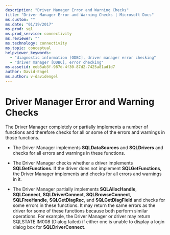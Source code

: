 ```yaml
---
description: "Driver Manager Error and Warning Checks"
title: "Driver Manager Error and Warning Checks | Microsoft Docs"
ms.custom: ""
ms.date: "01/19/2017"
ms.prod: sql
ms.prod_service: connectivity
ms.reviewer: ""
ms.technology: connectivity
ms.topic: conceptual
helpviewer_keywords: 
  - "diagnostic information [ODBC], driver manager error checking"
  - "driver manager [ODBC], error checking"
ms.assetid: eeb5ab3f-987d-4f30-87d2-7425a81ad1d7
author: David-Engel
ms.author: v-davidengel
---
```

# Driver Manager Error and Warning Checks
The Driver Manager completely or partially implements a number of functions and therefore checks for all or some of the errors and warnings in those functions.  
  
-   The Driver Manager implements **SQLDataSources** and **SQLDrivers** and checks for all errors and warnings in these functions.  
  
-   The Driver Manager checks whether a driver implements **SQLGetFunctions**. If the driver does not implement **SQLGetFunctions**, the Driver Manager implements and checks for all errors and warnings in it.  
  
-   The Driver Manager partially implements **SQLAllocHandle**, **SQLConnect**, **SQLDriverConnect**, **SQLBrowseConnect**, **SQLFreeHandle**, **SQLGetDiagRec**, and **SQLGetDiagField** and checks for some errors in these functions. It may return the same errors as the driver for some of these functions because both perform similar operations. For example, the Driver Manager or driver may return SQLSTATE IM008 (Dialog failed) if either one is unable to display a login dialog box for **SQLDriverConnect**.
